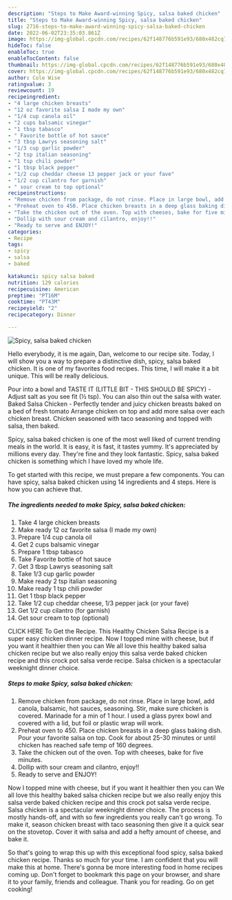 ```yaml
---
description: "Steps to Make Award-winning Spicy, salsa baked chicken"
title: "Steps to Make Award-winning Spicy, salsa baked chicken"
slug: 2716-steps-to-make-award-winning-spicy-salsa-baked-chicken
date: 2022-06-02T23:35:03.861Z
image: https://img-global.cpcdn.com/recipes/62f148776b591e93/680x482cq70/spicy-salsa-baked-chicken-recipe-main-photo.jpg
hideToc: false
enableToc: true
enableTocContent: false
thumbnail: https://img-global.cpcdn.com/recipes/62f148776b591e93/680x482cq70/spicy-salsa-baked-chicken-recipe-main-photo.jpg
cover: https://img-global.cpcdn.com/recipes/62f148776b591e93/680x482cq70/spicy-salsa-baked-chicken-recipe-main-photo.jpg
author: Cole Wise
ratingvalue: 3
reviewcount: 19
recipeingredient:
- "4 large chicken breasts"
- "12 oz favorite salsa I made my own"
- "1/4 cup canola oil"
- "2 cups balsamic vinegar"
- "1 tbsp tabasco"
- " Favorite bottle of hot sauce"
- "3 tbsp Lawrys seasoning salt"
- "1/3 cup garlic powder"
- "2 tsp italian seasoning"
- "1 tsp chili powder"
- "1 tbsp black pepper"
- "1/2 cup cheddar cheese 13 pepper jack or your fave"
- "1/2 cup cilantro for garnish"
- " sour cream to top optional"
recipeinstructions:
- "Remove chicken from package, do not rinse. Place in large bowl, add canola, balsamic, hot sauces, seasoning. Stir, make sure chicken is covered. Marinade for a min of 1 hour. I used a glass pyrex bowl and covered with a lid, but foil or plastic wrap will work."
- "Preheat oven to 450. Place chicken breasts in a deep glass baking dish. Pour your favorite salsa on top. Cook for about 25-30 minutes or until chicken has reached safe temp of 160 degrees."
- "Take the chicken out of the oven. Top with cheeses, bake for five minutes."
- "Dollip with sour cream and cilantro, enjoy!!"
- "Ready to serve and ENJOY!"
categories:
- Recipe
tags:
- spicy
- salsa
- baked

katakunci: spicy salsa baked 
nutrition: 129 calories
recipecuisine: American
preptime: "PT16M"
cooktime: "PT43M"
recipeyield: "2"
recipecategory: Dinner

---
```



![Spicy, salsa baked chicken](https://img-global.cpcdn.com/recipes/62f148776b591e93/680x482cq70/spicy-salsa-baked-chicken-recipe-main-photo.jpg)

Hello everybody, it is me again, Dan, welcome to our recipe site. Today, I will show you a way to prepare a distinctive dish, spicy, salsa baked chicken. It is one of my favorites food recipes. This time, I will make it a bit unique. This will be really delicious.

Pour into a bowl and TASTE IT (LITTLE BIT - THIS SHOULD BE SPICY) - Adjust salt as you see fit (½ tsp). You can also thin out the salsa with water. Baked Salsa Chicken - Perfectly tender and juicy chicken breasts baked on a bed of fresh tomato Arrange chicken on top and add more salsa over each chicken breast. Chicken seasoned with taco seasoning and topped with salsa, then baked.

Spicy, salsa baked chicken is one of the most well liked of current trending meals in the world. It is easy, it is fast, it tastes yummy. It's appreciated by millions every day. They're fine and they look fantastic. Spicy, salsa baked chicken is something which I have loved my whole life.


To get started with this recipe, we must prepare a few components. You can have spicy, salsa baked chicken using 14 ingredients and 4 steps. Here is how you can achieve that.

<!--inarticleads1-->

##### The ingredients needed to make Spicy, salsa baked chicken:

1. Take 4 large chicken breasts
1. Make ready 12 oz favorite salsa (I made my own)
1. Prepare 1/4 cup canola oil
1. Get 2 cups balsamic vinegar
1. Prepare 1 tbsp tabasco
1. Take  Favorite bottle of hot sauce
1. Get 3 tbsp Lawrys seasoning salt
1. Take 1/3 cup garlic powder
1. Make ready 2 tsp italian seasoning
1. Make ready 1 tsp chili powder
1. Get 1 tbsp black pepper
1. Take 1/2 cup cheddar cheese, 1/3 pepper jack (or your fave)
1. Get 1/2 cup cilantro (for garnish)
1. Get  sour cream to top (optional)


CLICK HERE To Get the Recipe. This Healthy Chicken Salsa Recipe is a super easy chicken dinner recipe. Now I topped mine with cheese, but if you want it healthier then you can We all love this healthy baked salsa chicken recipe but we also really enjoy this salsa verde baked chicken recipe and this crock pot salsa verde recipe. Salsa chicken is a spectacular weeknight dinner choice. 

<!--inarticleads2-->

##### Steps to make Spicy, salsa baked chicken:

1. Remove chicken from package, do not rinse. Place in large bowl, add canola, balsamic, hot sauces, seasoning. Stir, make sure chicken is covered. Marinade for a min of 1 hour. I used a glass pyrex bowl and covered with a lid, but foil or plastic wrap will work.
1. Preheat oven to 450. Place chicken breasts in a deep glass baking dish. Pour your favorite salsa on top. Cook for about 25-30 minutes or until chicken has reached safe temp of 160 degrees.
1. Take the chicken out of the oven. Top with cheeses, bake for five minutes.
1. Dollip with sour cream and cilantro, enjoy!!
1. Ready to serve and ENJOY!

Now I topped mine with cheese, but if you want it healthier then you can We all love this healthy baked salsa chicken recipe but we also really enjoy this salsa verde baked chicken recipe and this crock pot salsa verde recipe. Salsa chicken is a spectacular weeknight dinner choice. The process is mostly hands-off, and with so few ingredients you really can&#39;t go wrong. To make it, season chicken breast with taco seasoning then give it a quick sear on the stovetop. Cover it with salsa and add a hefty amount of cheese, and bake it. 

So that's going to wrap this up with this exceptional food spicy, salsa baked chicken recipe. Thanks so much for your time. I am confident that you will make this at home. There's gonna be more interesting food in home recipes coming up. Don't forget to bookmark this page on your browser, and share it to your family, friends and colleague. Thank you for reading. Go on get cooking!
